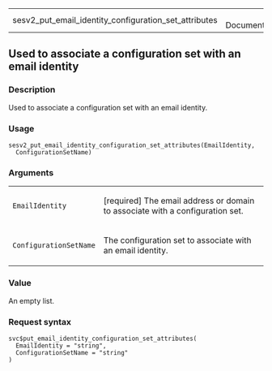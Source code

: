 <table style="width: 100%;">
<tbody>
<tr class="odd">
<td>sesv2_put_email_identity_configuration_set_attributes</td>
<td style="text-align: right;">R Documentation</td>
</tr>
</tbody>
</table>

## Used to associate a configuration set with an email identity

### Description

Used to associate a configuration set with an email identity.

### Usage

    sesv2_put_email_identity_configuration_set_attributes(EmailIdentity,
      ConfigurationSetName)

### Arguments

<table>
<colgroup>
<col style="width: 35%" />
<col style="width: 65%" />
</colgroup>
<tbody>
<tr class="odd">
<td><code
id="sesv2_put_email_identity_configuration_set_attributes_:_EmailIdentity">EmailIdentity</code></td>
<td><p>[required] The email address or domain to associate with a
configuration set.</p></td>
</tr>
<tr class="even">
<td><code
id="sesv2_put_email_identity_configuration_set_attributes_:_ConfigurationSetName">ConfigurationSetName</code></td>
<td><p>The configuration set to associate with an email
identity.</p></td>
</tr>
</tbody>
</table>

### Value

An empty list.

### Request syntax

    svc$put_email_identity_configuration_set_attributes(
      EmailIdentity = "string",
      ConfigurationSetName = "string"
    )
